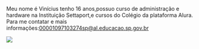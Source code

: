 Meu nome é Vinícius tenho 16 anos,possuo curso de administração e hardware na Instituição Settaport,e cursos do Colégio da plataforma Alura.
Para me contatar e mais informações:00001097103274sp@al.educacao.sp.gov.br

![](https://media1.tenor.com/m/K4ruSdBYWLkAAAAd/globolinha-neymar.gif)
